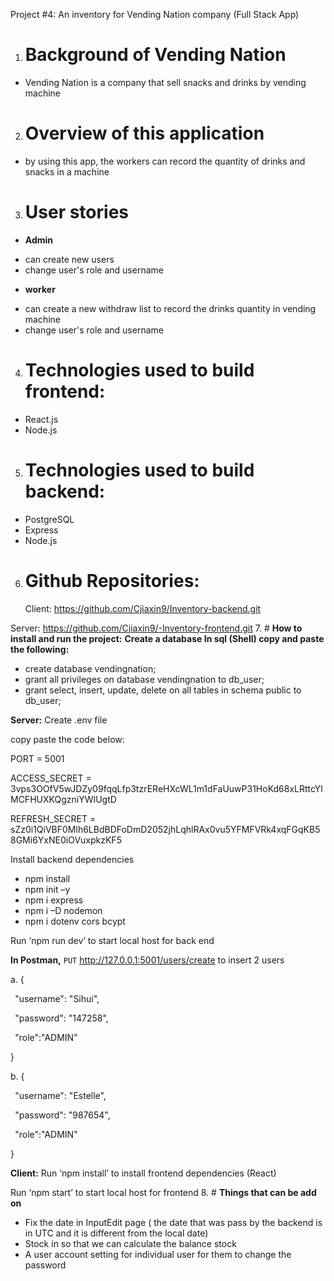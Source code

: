 ﻿Project #4: An inventory for Vending Nation company (Full Stack App)

1. # **Background of Vending Nation**

- Vending Nation is a company that sell snacks and drinks by vending machine

2. # **Overview of this application**

- by using this app, the workers can record the quantity of drinks and snacks in a machine

3. # **User stories**

- **Admin**

* can create new users
* change user's role and username

- **worker**

* can create a new withdraw list to record the drinks quantity in vending machine
* change user's role and username

4. # **Technologies used to build frontend:**

- React.js
- Node.js

5. # **Technologies used to build backend:**

- PostgreSQL
- Express
- Node.js

6. # **Github Repositories:**
   Client: <https://github.com/Cjiaxin9/Inventory-backend.git>

Server: <https://github.com/Cjiaxin9/-Inventory-frontend.git> 7. # **How to install and run the project:**
**Create a database In sql (Shell) copy and paste the following:**

- create database vendingnation;
- grant all privileges on database vendingnation to db_user;
- grant select, insert, update, delete on all tables in schema public to db_user;

**Server:** Create .env file

copy paste the code below:

PORT = 5001

ACCESS_SECRET = 3vps3OOfV5wJDZy09fqqLfp3tzrEReHXcWL1m1dFaUuwP31HoKd68xLRttcYlMCFHUXKQgzniYWIUgtD

REFRESH_SECRET = sZz0i1QiVBF0Mlh6LBdBDFoDmD2052jhLqhlRAx0vu5YFMFVRk4xqFGqKB58GMi6YxNE0iOVuxpkzKF5

Install backend dependencies

- npm install
- npm init –y
- npm i express
- npm i –D nodemon
- npm i dotenv cors bcypt

Run ‘npm run dev’ to start local host for back end

**In Postman,** `PUT` http://127.0.0.1:5001/users/create to insert 2 users

a. {

` `"username": "Sihui",

` `"password": "147258",

` `"role":"ADMIN"

}

b. {

` `"username": "Estelle",

` `"password": "987654",

` `"role":"ADMIN"

}

**Client:** Run ‘npm install’ to install frontend dependencies (React)

Run ‘npm start’ to start local host for frontend 8. # **Things that can be add on**

- Fix the date in InputEdit page ( the date that was pass by the backend is in UTC and it is different from the local date)
- Stock in so that we can calculate the balance stock
- A user account setting for individual user for them to change the password

